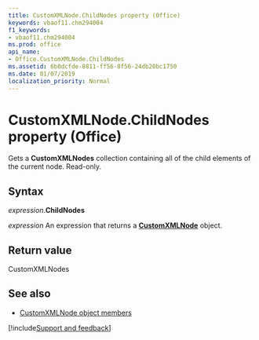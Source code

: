 ```yaml
---
title: CustomXMLNode.ChildNodes property (Office)
keywords: vbaof11.chm294004
f1_keywords:
- vbaof11.chm294004
ms.prod: office
api_name:
- Office.CustomXMLNode.ChildNodes
ms.assetid: 6b0dcfde-8811-ff56-8f56-24db20bc1750
ms.date: 01/07/2019
localization_priority: Normal
---
```



# CustomXMLNode.ChildNodes property (Office)

Gets a **CustomXMLNodes** collection containing all of the child elements of the current node. Read-only.


## Syntax

_expression_.**ChildNodes**

_expression_ An expression that returns a **[CustomXMLNode](Office.CustomXMLNode.md)** object.


## Return value

CustomXMLNodes


## See also

- [CustomXMLNode object members](overview/library-reference/customxmlnode-members-office.md)

[!include[Support and feedback](~/includes/feedback-boilerplate.md)]